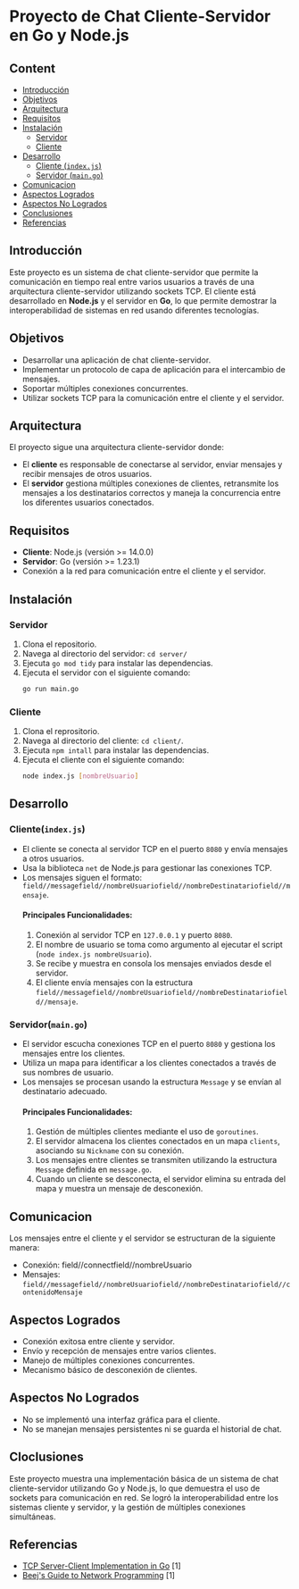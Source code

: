 # Proyecto de Chat Cliente-Servidor en Go y Node.js


## Content

- [Introducción](#introducción)
- [Objetivos](#objetivos)
- [Arquitectura](#arquitectura)
- [Requisitos](#requisitos)
- [Instalación](#instalación)
  - [Servidor](#servidor)
  - [Cliente](#cliente)
- [Desarrollo](#desarrollo)
  - [Cliente (`index.js`)](#cliente-indexjs)
  - [Servidor (`main.go`)](#servidor-maingo)
- [Comunicacion](#comunicacion)
- [Aspectos Logrados](#aspectos-logrados)
- [Aspectos No Logrados](#aspectos-no-logrados)
- [Conclusiones](#conclusiones)
- [Referencias](#referencias)

## Introducción

Este proyecto es un sistema de chat cliente-servidor que permite la comunicación en tiempo real entre varios usuarios a través de una arquitectura cliente-servidor utilizando sockets TCP. El cliente está desarrollado en **Node.js** y el servidor en **Go**, lo que permite demostrar la interoperabilidad de sistemas en red usando diferentes tecnologías.

## Objetivos

- Desarrollar una aplicación de chat cliente-servidor.
- Implementar un protocolo de capa de aplicación para el intercambio de mensajes.
- Soportar múltiples conexiones concurrentes.
- Utilizar sockets TCP para la comunicación entre el cliente y el servidor.

## Arquitectura

El proyecto sigue una arquitectura cliente-servidor donde:

- El **cliente** es responsable de conectarse al servidor, enviar mensajes y recibir mensajes de otros usuarios.
- El **servidor** gestiona múltiples conexiones de clientes, retransmite los mensajes a los destinatarios correctos y maneja la concurrencia entre los diferentes usuarios conectados.

## Requisitos

- **Cliente**: Node.js (versión >= 14.0.0)
- **Servidor**: Go (versión >= 1.23.1)
- Conexión a la red para comunicación entre el cliente y el servidor.

## Instalación

### Servidor

1. Clona el repositorio.
2. Navega al directorio del servidor: `cd server/`
3. Ejecuta `go mod tidy` para instalar las dependencias.
4. Ejecuta el servidor con el siguiente comando:
   ```bash
   go run main.go

### Cliente 

1. Clona el reprositorio.
2. Navega al directorio del cliente: `cd client/`.
3. Ejecuta `npm intall` para instalar las dependencias.
4. Ejecuta el cliente con el siguiente comando:
   ```bash
   node index.js [nombreUsuario]

## Desarrollo

### Cliente(`index.js`)

- El cliente se conecta al servidor TCP en el puerto `8080` y envía mensajes a otros usuarios.
- Usa la biblioteca `net` de Node.js para gestionar las conexiones TCP.
- Los mensajes siguen el formato:
  `field//messagefield//nombreUsuariofield//nombreDestinatariofield//mensaje`.
  #### Principales Funcionalidades:
  1. Conexión al servidor TCP en `127.0.0.1` y puerto `8080`.
  2. El nombre de usuario se toma como argumento al ejecutar el script (`node index.js nombreUsuario`).
  3. Se recibe y muestra en consola los mensajes enviados desde el servidor.
  4. El cliente envía mensajes con la estructura
    `field//messagefield//nombreUsuariofield//nombreDestinatariofield//mensaje`.

### Servidor(`main.go`)

- El servidor escucha conexiones TCP en el puerto `8080` y gestiona los mensajes entre los clientes.
- Utiliza un mapa para identificar a los clientes conectados a través de sus nombres de usuario.
- Los mensajes se procesan usando la estructura `Message` y se envían al destinatario adecuado.
  #### Principales Funcionalidades:
  1. Gestión de múltiples clientes mediante el uso de `goroutines`.
  2. El servidor almacena los clientes conectados en un mapa `clients`, asociando su `Nickname` con su conexión.
  3. Los mensajes entre clientes se transmiten utilizando la estructura `Message` definida en `message.go`.
  4. Cuando un cliente se desconecta, el servidor elimina su entrada del mapa y muestra un mensaje de desconexión.

## Comunicacion

Los mensajes entre el cliente y el servidor se estructuran de la siguiente manera:
- Conexión: field//connectfield//nombreUsuario
- Mensajes:
  `field//messagefield//nombreUsuariofield//nombreDestinatariofield//contenidoMensaje`

## Aspectos Logrados 

- Conexión exitosa entre cliente y servidor.
- Envío y recepción de mensajes entre varios clientes.
- Manejo de múltiples conexiones concurrentes.
- Mecanismo básico de desconexión de clientes.

## Aspectos No Logrados 

- No se implementó una interfaz gráfica para el cliente.
- No se manejan mensajes persistentes ni se guarda el historial de chat.

## Cloclusiones 

Este proyecto muestra una implementación básica de un sistema de chat cliente-servidor utilizando Go y Node.js, lo que demuestra el uso de sockets para comunicación en red. Se logró la interoperabilidad entre los sistemas cliente y servidor, y la gestión de múltiples conexiones simultáneas.

## Referencias

- [TCP Server-Client Implementation in Go](https://www.geeksforgeeks.org/tcp-server-client-implementation-in-c/) [1]
- [Beej's Guide to Network Programming](https://beej.us/guide/bgnet/) [1]
